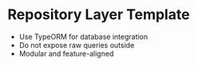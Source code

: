 # Repository Layer Template

- Use TypeORM for database integration
- Do not expose raw queries outside
- Modular and feature-aligned
